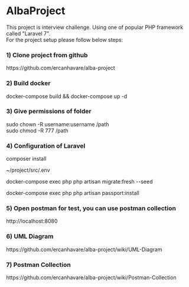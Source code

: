 # AlbaProject
<p>This project is interview challenge. 
Using one of popular PHP framework called "Laravel 7". <br> 
For the project setup please follow below steps: </p>

### 1) Clone project from github 
<p> https://github.com/ercanhavare/alba-project </p>

### 2) Build docker
<p> docker-compose build && docker-compose up -d </p>

### 3) Give permissions of folder
<p>
sudo chown -R username:username /path <br>
sudo chmod -R 777 /path <br>
</p>

### 4) Configuration of Laravel
<p> composer install </p>
<p> ~/project/src/.env </p>
<p> docker-compose exec php php artisan migrate:fresh --seed </p>
<p> docker-compose exec php php artisan passport:install </p>

### 5) Open postman for test, you can use postman collection
<p> http://localhost:8080 </p>

### 6) UML Diagram
<p> https://github.com/ercanhavare/alba-project/wiki/UML-Diagram </p>

### 7) Postman Collection
<p> https://github.com/ercanhavare/alba-project/wiki/Postman-Collection </p>





